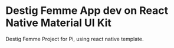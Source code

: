 # Destig Femme App dev on React Native Material UI Kit
Destig Femme Project for Pi, using react native template. 

